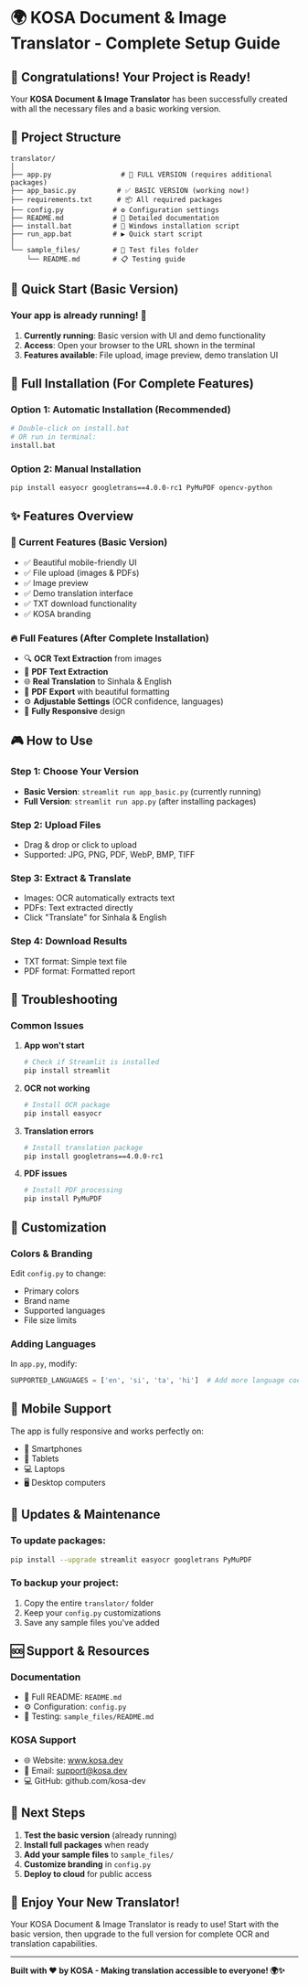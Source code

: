# 🌍 KOSA Document & Image Translator - Complete Setup Guide

## 🎉 Congratulations! Your Project is Ready!

Your **KOSA Document & Image Translator** has been successfully created with all the necessary files and a basic working version.

## 📁 Project Structure

```
translator/
│
├── app.py                 # 🚀 FULL VERSION (requires additional packages)
├── app_basic.py          # ✅ BASIC VERSION (working now!)
├── requirements.txt      # 📦 All required packages
├── config.py            # ⚙️ Configuration settings
├── README.md            # 📖 Detailed documentation
├── install.bat          # 🔧 Windows installation script
├── run_app.bat          # ▶️ Quick start script
│
└── sample_files/        # 📁 Test files folder
    └── README.md        # 📋 Testing guide
```

## 🚀 Quick Start (Basic Version)

### Your app is already running! 🎉

1. **Currently running**: Basic version with UI and demo functionality
2. **Access**: Open your browser to the URL shown in the terminal
3. **Features available**: File upload, image preview, demo translation UI

## 🔧 Full Installation (For Complete Features)

### Option 1: Automatic Installation (Recommended)
```bash
# Double-click on install.bat
# OR run in terminal:
install.bat
```

### Option 2: Manual Installation
```bash
pip install easyocr googletrans==4.0.0-rc1 PyMuPDF opencv-python
```

## ✨ Features Overview

### 🎯 Current Features (Basic Version)
- ✅ Beautiful mobile-friendly UI
- ✅ File upload (images & PDFs)
- ✅ Image preview
- ✅ Demo translation interface
- ✅ TXT download functionality
- ✅ KOSA branding

### 🔥 Full Features (After Complete Installation)
- 🔍 **OCR Text Extraction** from images
- 📄 **PDF Text Extraction** 
- 🌐 **Real Translation** to Sinhala & English
- 📑 **PDF Export** with beautiful formatting
- ⚙️ **Adjustable Settings** (OCR confidence, languages)
- 📱 **Fully Responsive** design

## 🎮 How to Use

### Step 1: Choose Your Version
- **Basic Version**: `streamlit run app_basic.py` (currently running)
- **Full Version**: `streamlit run app.py` (after installing packages)

### Step 2: Upload Files
- Drag & drop or click to upload
- Supported: JPG, PNG, PDF, WebP, BMP, TIFF

### Step 3: Extract & Translate
- Images: OCR automatically extracts text
- PDFs: Text extracted directly
- Click "Translate" for Sinhala & English

### Step 4: Download Results
- TXT format: Simple text file
- PDF format: Formatted report

## 🔧 Troubleshooting

### Common Issues

1. **App won't start**
   ```bash
   # Check if Streamlit is installed
   pip install streamlit
   ```

2. **OCR not working**
   ```bash
   # Install OCR package
   pip install easyocr
   ```

3. **Translation errors**
   ```bash
   # Install translation package
   pip install googletrans==4.0.0-rc1
   ```

4. **PDF issues**
   ```bash
   # Install PDF processing
   pip install PyMuPDF
   ```

## 🎨 Customization

### Colors & Branding
Edit `config.py` to change:
- Primary colors
- Brand name
- Supported languages
- File size limits

### Adding Languages
In `app.py`, modify:
```python
SUPPORTED_LANGUAGES = ['en', 'si', 'ta', 'hi']  # Add more language codes
```

## 📱 Mobile Support

The app is fully responsive and works perfectly on:
- 📱 Smartphones
- 📱 Tablets  
- 💻 Laptops
- 🖥️ Desktop computers

## 🔄 Updates & Maintenance

### To update packages:
```bash
pip install --upgrade streamlit easyocr googletrans PyMuPDF
```

### To backup your project:
1. Copy the entire `translator/` folder
2. Keep your `config.py` customizations
3. Save any sample files you've added

## 🆘 Support & Resources

### Documentation
- 📖 Full README: `README.md`
- ⚙️ Configuration: `config.py`
- 🧪 Testing: `sample_files/README.md`

### KOSA Support
- 🌐 Website: www.kosa.dev
- 📧 Email: support@kosa.dev
- 💻 GitHub: github.com/kosa-dev

## 🎯 Next Steps

1. **Test the basic version** (already running)
2. **Install full packages** when ready
3. **Add your sample files** to `sample_files/`
4. **Customize branding** in `config.py`
5. **Deploy to cloud** for public access

## 🎉 Enjoy Your New Translator!

Your KOSA Document & Image Translator is ready to use! Start with the basic version, then upgrade to the full version for complete OCR and translation capabilities.

---

**Built with ❤️ by KOSA - Making translation accessible to everyone! 🌍✨**
